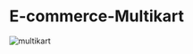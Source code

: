 # E-commerce-Multikart
![multikart](https://user-images.githubusercontent.com/90247331/204142296-2f9eee46-2833-42ba-a04d-5bd1eaef9d17.png)

